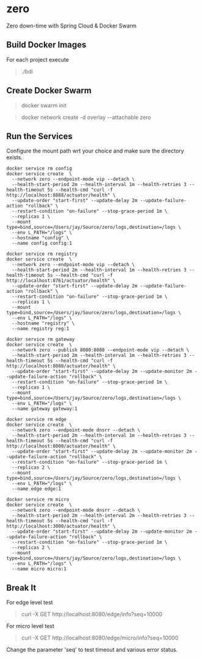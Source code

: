 # zero
Zero down-time with Spring Cloud &amp; Docker Swarm

## Build Docker Images
For each project execute

> ./bdi

## Create Docker Swarm 

> docker swarm init

> docker network create -d overlay --attachable zero


## Run the Services
Configure the mount path wrt your choice and make sure the directory exists.

```
docker service rm config
docker service create  \
  --network zero --endpoint-mode vip --detach \
  --health-start-period 2m --health-interval 1m --health-retries 3 --health-timeout 5s --health-cmd "curl -f http://localhost:8888/actuator/health" \
  --update-order "start-first" --update-delay 2m --update-failure-action "rollback" \
  --restart-condition "on-failure" --stop-grace-period 1m \
  --replicas 1 \
  --mount type=bind,source=/Users/jay/Source/zero/logs,destination=/logs \
  --env L_PATH="/logs" \
  --hostname "config" \
  --name config config:1

docker service rm registry 
docker service create  \
  --network zero --endpoint-mode vip --detach \
  --health-start-period 2m --health-interval 1m --health-retries 3 --health-timeout 5s --health-cmd "curl -f http://localhost:8761/actuator/health" \
  --update-order "start-first" --update-delay 2m --update-failure-action "rollback" \
  --restart-condition "on-failure" --stop-grace-period 1m \
  --replicas 1 \
  --mount type=bind,source=/Users/jay/Source/zero/logs,destination=/logs \
  --env L_PATH="/logs" \
  --hostname "registry" \
  --name registry reg:1

docker service rm gateway 
docker service create  \
  --network zero --publish 8080:8080 --endpoint-mode vip --detach \
  --health-start-period 2m --health-interval 1m --health-retries 3 --health-timeout 5s --health-cmd "curl -f http://localhost:8080/actuator/health" \
  --update-order "start-first" --update-delay 2m --update-monitor 2m --update-failure-action "rollback" \
  --restart-condition "on-failure" --stop-grace-period 1m \
  --replicas 1 \
  --mount type=bind,source=/Users/jay/Source/zero/logs,destination=/logs \
  --env L_PATH="/logs" \
  --name gateway gateway:1

docker service rm edge 
docker service create  \
  --network zero --endpoint-mode dnsrr --detach \
  --health-start-period 2m --health-interval 1m --health-retries 3 --health-timeout 5s --health-cmd "curl -f http://localhost:8000/actuator/health" \
  --update-order "start-first" --update-delay 2m --update-monitor 2m --update-failure-action "rollback" \
  --restart-condition "on-failure" --stop-grace-period 1m \
  --replicas 2 \
  --mount type=bind,source=/Users/jay/Source/zero/logs,destination=/logs \
  --env L_PATH="/logs" \
  --name edge edge:1

docker service rm micro 
docker service create  \
  --network zero --endpoint-mode dnsrr --detach \
  --health-start-period 2m --health-interval 2m --health-retries 3 --health-timeout 5s --health-cmd "curl -f http://localhost:3000/actuator/health" \
  --update-order "start-first" --update-delay 2m --update-monitor 2m --update-failure-action "rollback" \
  --restart-condition "on-failure" --stop-grace-period 1m \
  --replicas 2 \
  --mount type=bind,source=/Users/jay/Source/zero/logs,destination=/logs \
  --env L_PATH="/logs" \
  --name micro micro:1
  ```

## Break It

For edge level test

> curl -X GET http://localhost:8080/edge/info?seq=10000

For micro level test

> curl -X GET http://localhost:8080/edge/micro/info?seq=10000

Change the parameter 'seq' to test timeout and various error status.

